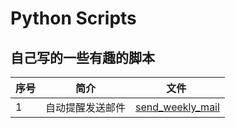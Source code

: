 # Python Scripts
## 自己写的一些有趣的脚本  
序号 | 简介 | 文件 
------ | ------ | ------
1 | 自动提醒发送邮件 | [send_weekly_mail](https://github.com/small-panda/python_script/blob/master/send_weekly_mail.py)
